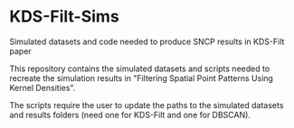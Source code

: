 # KDS-Filt-Sims
Simulated datasets and code needed to produce SNCP results in KDS-Filt paper

This repository contains the simulated datasets and scripts needed to recreate the simulation results in "Filtering Spatial Point Patterns Using Kernel Densities".

The scripts require the user to update the paths to the simulated datasets and results folders (need one for KDS-Filt and one for DBSCAN).
